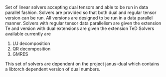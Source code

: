 Set of linear solvers accepting dual tensors and able to be run in data parallel fashion.
Solvers are provided so that both dual and regular tensor version can be run.  All versions are designed to be run in a data parallel manner.
Solvers with regular tensor data parallelism are given the extension Te and version with dual extensions are given the extension TeD
Solvers available currently are
   1.  LU decomposition
   2.  QR decomposition
   3.  GMRES

This set of solvers are dependent on the project janus-dual which contains a libtorch dependent version of dual numbers. 
